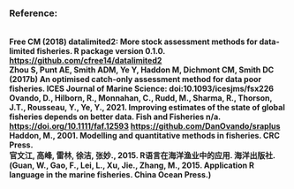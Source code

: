 ### Reference:
<br>**Free CM (2018) datalimited2: More stock assessment methods for data-limited fisheries. R package version 0.1.0. https://github.com/cfree14/datalimited2**
<br>**Zhou S, Punt AE, Smith ADM, Ye Y, Haddon M, Dichmont CM, Smith DC (2017b) An optimised catch-only assessment method for data poor fisheries. ICES Journal of Marine Science: doi:10.1093/icesjms/fsx226**
<br>**Ovando, D., Hilborn, R., Monnahan, C., Rudd, M., Sharma, R., Thorson, J.T., Rousseau, Y., Ye, Y., 2021. Improving estimates of the state of global fisheries depends on better data. Fish and Fisheries n/a. https://doi.org/10.1111/faf.12593  https://github.com/DanOvando/sraplus**
<br>**Haddon, M., 2001. Modelling and quantitative methods in fisheries. CRC Press.**
<br>**官文江, 高峰, 雷林, 徐洁, 张妙., 2015. R语言在海洋渔业中的应用. 海洋出版社. (Guan, W., Gao, F., Lei, L., Xu, Jie., Zhang, M., 2015. Application R language in the marine fisheries. China Ocean Press.)**
